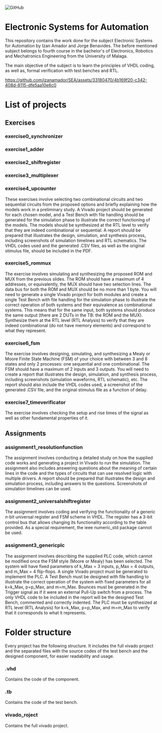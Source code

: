 ![GitHub](https://img.shields.io/github/license/izanamador/SEA)


# Electronic Systems for Automation
This repository contains the work done for the subject Electronic Systems for Automation by Izan Amador and Jorge Benavides. The before mentioned subject belongs to fourth course in the bachelor\'s of Electronics, Robotics and Mechatronics Engineering from the University of Malaga.

The main objective of the subject is to learn the principles of VHDL coding, as well as, formal verification with test benches and RTL.

https://github.com/izanamador/SEA/assets/33180470/4b169f20-c342-408d-8115-dfe5aa10e6c0

# List of projects

## Exercises

### exercise0_synchronizer

### exercise1_adder

### exercise2_shiftregister

### exercise3_multiplexer

### exercise4_upcounter

These exercises involve selecting two combinational circuits and two sequential circuits from the proposed options and briefly explaining how the models work in a preliminary study. A Vivado project should be generated for each chosen model, and a Test Bench with file handling should be generated for the simulation phase to illustrate the correct functioning of the models. The models should be synthesized at the RTL level to verify that they are indeed combinational or sequential. A
report should be prepared that illustrates the design, simulation, and synthesis process, including screenshots of simulation timelines and RTL schematics. The VHDL codes used and the generated .CSV files, as well as the original stimulus file, should be included in the PDF.

### exercise5_rommux

The exercise involves simulating and synthesizing the proposed ROM and MUX from the previous slides. The ROM should have a maximum of 4 addresses, or equivalently, the MUX should have two selection lines. The data bus for both the ROM and MUX should be no more than 1 byte. You will need to generate a single Vivado project for both modules and create a single Test Bench with file handling for the simulation phase to illustrate the correct operation of both systems and their equivalence as combinational systems. This means that for the same input, both systems should produce the same output (there are 2 DUTs in the TB: the ROM and the MUX). Synthesize them at the RTL level (RTL Analysis) to verify that they are indeed combinational (do not have memory elements) and correspond to what they represent.

### exercise6_fsm

The exercise involves designing, simulating, and synthesizing a Mealy or Moore Finite State Machine (FSM) of your choice with between 3 and 8 states and only 2 processes: one sequential and one combinational. The FSM should have a maximum of 2 inputs and 3 outputs. You will need to create a report that illustrates the design, simulation, and synthesis process, including screenshots (simulation waveforms, RTL schematic), etc. The report should also include the VHDL codes used, a screenshot of the generated .CSV file, and the original stimulus file as a function of delay.

### exercise7_timeverificator

The exercise involves checking the setup and rise times of the signal as well as other fundamental properties of it.

## Assignments

### assignment1_resolutionfunction

The assignment involves conducting a detailed study on how the supplied code works and generating a project in Vivado to run the simulation. The assignment also includes answering questions about the meaning of certain lines in the code and the types of circuits that can use resolved logic with multiple drivers. A report should be prepared that illustrates the design and simulation process, including answers to the questions. Screenshots of simulation timelines can be used.

### assignment2_universalshiftregister

The assignment involves coding and verifying the functionality of a generic 𝑛-bit universal register and FSM scheme in VHDL. The register has a 3-bit control bus that allows changing its functionality according to the table provided. As a special requirement, the ieee numeric_std package cannot be used.

### assignment3_genericplc

The assignment involves describing the supplied PLC code, which cannot be modified once the FSM style (Moore or Mealy) has been selected. The system will have fixed parameters of k_Max = 3 inputs, p_Max = 4 outputs, and m_Max = 4 flip-flops. A single Vivado project must be generated to implement the PLC. A Test Bench must be designed with file handling to illustrate the correct operation of the system with fixed parameters for all k=k_Max, p=p_Max, and m=m_Max. Bounces must be generated in the Trigger signal as if it were an external Pull-Up switch from a process. The only VHDL code to be included in the report will be the designed Test Bench, commented and correctly indented. The PLC must be synthesized at RTL level (RTL Analysis) for k=k_Max, p=p_Max, and m=m_Max to verify that it corresponds to what it represents.

# Folder structure

Every project has the following structure. It includes the full vivado project and the separated files with the source codes of the test bench and the designed component, for easier readability and usage.

### .vhd

Contains the code of the component.

### .tb

Contains the code of the test bench.

### vivado_roject

Contains the full vivado project.
